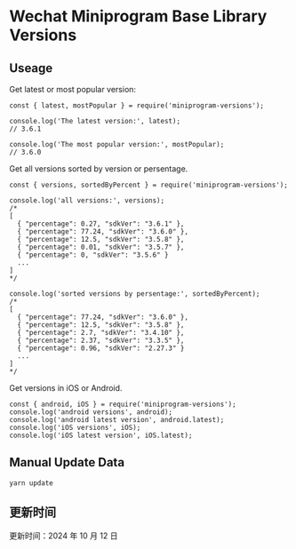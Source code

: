 
# Wechat Miniprogram Base Library Versions

## Useage

Get latest or most popular version:

```;
const { latest, mostPopular } = require('miniprogram-versions');

console.log('The latest version:', latest);
// 3.6.1

console.log('The most popular version:', mostPopular);
// 3.6.0

```

Get all versions sorted by version or persentage.

```
const { versions, sortedByPercent } = require('miniprogram-versions');

console.log('all versions:', versions);
/*
[
  { "percentage": 0.27, "sdkVer": "3.6.1" },
  { "percentage": 77.24, "sdkVer": "3.6.0" },
  { "percentage": 12.5, "sdkVer": "3.5.8" },
  { "percentage": 0.01, "sdkVer": "3.5.7" },
  { "percentage": 0, "sdkVer": "3.5.6" }
  ...
]
*/

console.log('sorted versions by persentage:', sortedByPercent);
/*
[
  { "percentage": 77.24, "sdkVer": "3.6.0" },
  { "percentage": 12.5, "sdkVer": "3.5.8" },
  { "percentage": 2.7, "sdkVer": "3.4.10" },
  { "percentage": 2.37, "sdkVer": "3.3.5" },
  { "percentage": 0.96, "sdkVer": "2.27.3" }
  ...
]
*/
```

Get versions in iOS or Android.

```
const { android, iOS } = require('miniprogram-versions');
console.log('android versions', android);
console.log('android latest version', android.latest);
console.log('iOS versions', iOS);
console.log('iOS latest version', iOS.latest);
```

## Manual Update Data

```
yarn update
```

## 更新时间

更新时间：2024 年 10 月 12 日
